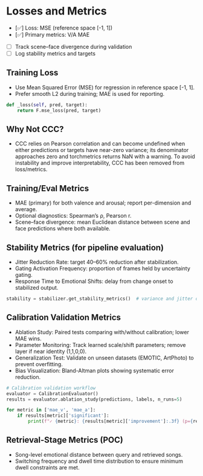 # Losses and Metrics

- [✅] Loss: MSE (reference space [-1, 1])
- [✅] Primary metrics: V/A MAE
- [ ] Track scene–face divergence during validation
- [ ] Log stability metrics and targets

## Training Loss

- Use Mean Squared Error (MSE) for regression in reference space [-1, 1].
- Prefer smooth L2 during training; MAE is used for reporting.

```python
def _loss(self, pred, target):
    return F.mse_loss(pred, target)
```

## Why Not CCC?

- CCC relies on Pearson correlation and can become undefined when either
  predictions or targets have near-zero variance; its denominator approaches
  zero and torchmetrics returns NaN with a warning. To avoid instability and
  improve interpretability, CCC has been removed from loss/metrics.

## Training/Eval Metrics

- MAE (primary) for both valence and arousal; report per-dimension and average.
- Optional diagnostics: Spearman’s ρ, Pearson r.
- Scene–face divergence: mean Euclidean distance between scene and face predictions where both available.

## Stability Metrics (for pipeline evaluation)

- Jitter Reduction Rate: target 40–60% reduction after stabilization.
- Gating Activation Frequency: proportion of frames held by uncertainty gating.
- Response Time to Emotional Shifts: delay from change onset to stabilized output.

```python
stability = stabilizer.get_stability_metrics()  # variance and jitter over history
```

## Calibration Validation Metrics

- Ablation Study: Paired tests comparing with/without calibration; lower MAE wins.
- Parameter Monitoring: Track learned scale/shift parameters; remove layer if near identity (1,1,0,0).
- Generalization Test: Validate on unseen datasets (EMOTIC, ArtPhoto) to prevent overfitting.
- Bias Visualization: Bland-Altman plots showing systematic error reduction.

```python
# Calibration validation workflow
evaluator = CalibrationEvaluator()
results = evaluator.ablation_study(predictions, labels, n_runs=5)

for metric in ['mae_v', 'mae_a']:
    if results[metric]['significant']:
        print(f"✓ {metric}: {results[metric]['improvement']:.3f} (p={results[metric]['p_value']:.3f})")
```

## Retrieval-Stage Metrics (POC)

- Song-level emotional distance between query and retrieved songs.
- Switching frequency and dwell time distribution to ensure minimum dwell constraints are met.
